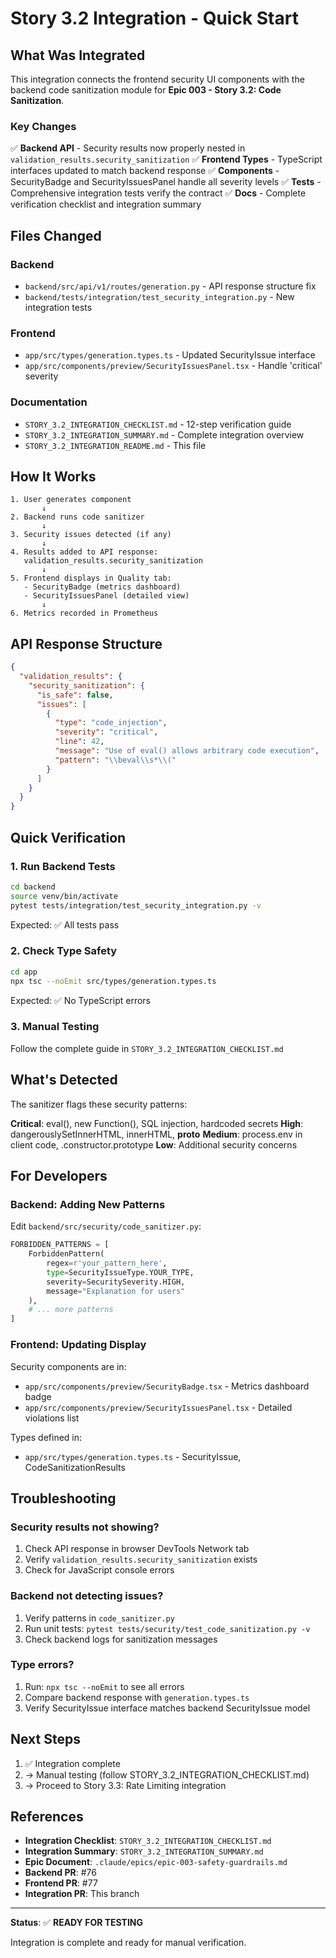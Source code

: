 # Story 3.2 Integration - Quick Start

## What Was Integrated

This integration connects the frontend security UI components with the backend code sanitization module for **Epic 003 - Story 3.2: Code Sanitization**.

### Key Changes

✅ **Backend API** - Security results now properly nested in `validation_results.security_sanitization`
✅ **Frontend Types** - TypeScript interfaces updated to match backend response
✅ **Components** - SecurityBadge and SecurityIssuesPanel handle all severity levels
✅ **Tests** - Comprehensive integration tests verify the contract
✅ **Docs** - Complete verification checklist and integration summary

## Files Changed

### Backend
- `backend/src/api/v1/routes/generation.py` - API response structure fix
- `backend/tests/integration/test_security_integration.py` - New integration tests

### Frontend  
- `app/src/types/generation.types.ts` - Updated SecurityIssue interface
- `app/src/components/preview/SecurityIssuesPanel.tsx` - Handle 'critical' severity

### Documentation
- `STORY_3.2_INTEGRATION_CHECKLIST.md` - 12-step verification guide
- `STORY_3.2_INTEGRATION_SUMMARY.md` - Complete integration overview
- `STORY_3.2_INTEGRATION_README.md` - This file

## How It Works

```
1. User generates component
       ↓
2. Backend runs code sanitizer
       ↓
3. Security issues detected (if any)
       ↓
4. Results added to API response:
   validation_results.security_sanitization
       ↓
5. Frontend displays in Quality tab:
   - SecurityBadge (metrics dashboard)
   - SecurityIssuesPanel (detailed view)
       ↓
6. Metrics recorded in Prometheus
```

## API Response Structure

```json
{
  "validation_results": {
    "security_sanitization": {
      "is_safe": false,
      "issues": [
        {
          "type": "code_injection",
          "severity": "critical",
          "line": 42,
          "message": "Use of eval() allows arbitrary code execution",
          "pattern": "\\beval\\s*\\("
        }
      ]
    }
  }
}
```

## Quick Verification

### 1. Run Backend Tests
```bash
cd backend
source venv/bin/activate
pytest tests/integration/test_security_integration.py -v
```

Expected: ✅ All tests pass

### 2. Check Type Safety
```bash
cd app
npx tsc --noEmit src/types/generation.types.ts
```

Expected: ✅ No TypeScript errors

### 3. Manual Testing
Follow the complete guide in `STORY_3.2_INTEGRATION_CHECKLIST.md`

## What's Detected

The sanitizer flags these security patterns:

**Critical**: eval(), new Function(), SQL injection, hardcoded secrets
**High**: dangerouslySetInnerHTML, innerHTML, __proto__
**Medium**: process.env in client code, .constructor.prototype
**Low**: Additional security concerns

## For Developers

### Backend: Adding New Patterns

Edit `backend/src/security/code_sanitizer.py`:

```python
FORBIDDEN_PATTERNS = [
    ForbiddenPattern(
        regex=r'your_pattern_here',
        type=SecurityIssueType.YOUR_TYPE,
        severity=SecuritySeverity.HIGH,
        message="Explanation for users"
    ),
    # ... more patterns
]
```

### Frontend: Updating Display

Security components are in:
- `app/src/components/preview/SecurityBadge.tsx` - Metrics dashboard badge
- `app/src/components/preview/SecurityIssuesPanel.tsx` - Detailed violations list

Types defined in:
- `app/src/types/generation.types.ts` - SecurityIssue, CodeSanitizationResults

## Troubleshooting

### Security results not showing?

1. Check API response in browser DevTools Network tab
2. Verify `validation_results.security_sanitization` exists
3. Check for JavaScript console errors

### Backend not detecting issues?

1. Verify patterns in `code_sanitizer.py`
2. Run unit tests: `pytest tests/security/test_code_sanitization.py -v`
3. Check backend logs for sanitization messages

### Type errors?

1. Run: `npx tsc --noEmit` to see all errors
2. Compare backend response with `generation.types.ts`
3. Verify SecurityIssue interface matches backend SecurityIssue model

## Next Steps

1. ✅ Integration complete
2. → Manual testing (follow STORY_3.2_INTEGRATION_CHECKLIST.md)
3. → Proceed to Story 3.3: Rate Limiting integration

## References

- **Integration Checklist**: `STORY_3.2_INTEGRATION_CHECKLIST.md`
- **Integration Summary**: `STORY_3.2_INTEGRATION_SUMMARY.md`
- **Epic Document**: `.claude/epics/epic-003-safety-guardrails.md`
- **Backend PR**: #76
- **Frontend PR**: #77
- **Integration PR**: This branch

---

**Status**: ✅ **READY FOR TESTING**

Integration is complete and ready for manual verification.
